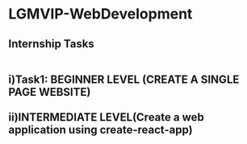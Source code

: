 # LGMVIP-WebDevelopment
<h2> Internship Tasks
<br>
<br>
 
i)Task1: BEGINNER LEVEL (CREATE A SINGLE PAGE WEBSITE)
<br>
 <br>
ii)INTERMEDIATE LEVEL(Create a web application using create-react-app)
</h2>
